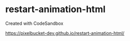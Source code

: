 # restart-animation-html
Created with CodeSandbox


https://pixelbucket-dev.github.io/restart-animation-html/
